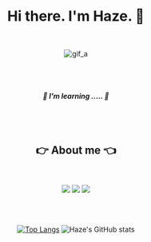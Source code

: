<div align="center"> 
  
  <h1> Hi there. I'm Haze. 👋 </h1>
  <br/>

  ![gif_a](https://user-images.githubusercontent.com/87344625/136508461-6308c84c-9826-44a2-a523-f728ae51e253.gif)


  <br/><br/>

  
  ##### 🌱 I’m learning ..... :running:
  
  <br/><br/>
  
  ## :point_right: About me :point_left:
  
  <br/>
  
  <a href="mailto:skdml20022@gmail.com?subject=깃허브에서 보냅니다."><img src="https://img.shields.io/badge/Gmail-EA4335?style=flat-square&logo=Gmail&logoColor=white"/></a>
  <a href="https://www.instagram.com/hj_haze/" target="_blank"><img src="https://img.shields.io/badge/Instagram-E4405F?style=flat-square&logo=Instagram&logoColor=white"/></a>
  <a href="https://haze-92.tistory.com/" target="_blank"><img src="https://img.shields.io/badge/Blog-111111?style=flat-square&logo=Blogger&logoColor=white"/></a>

  <br/><br/>
  
  [![Top Langs](https://github-readme-stats.vercel.app/api/top-langs/?username=anuraghazra&layout=compact)](https://github.com/Haze-S/github-readme-stats)
  ![Haze's GitHub stats](https://github-readme-stats.vercel.app/api?username=Haze-S&theme=buefy&show_icons=true)

</div>
